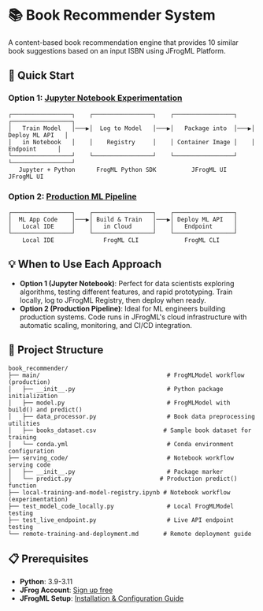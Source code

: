 # 📚 Book Recommender System

A content-based book recommendation engine that provides 10 similar book suggestions based on an input ISBN using JFrogML Platform.

## 🚀 Quick Start

### Option 1: [Jupyter Notebook Experimentation](local-training-and-model-registry.ipynb)
```
┌─────────────────┐    ┌─────────────────┐    ┌─────────────────┐    ┌─────────────────┐
│   Train Model   │───▶│  Log to Model   │───▶│   Package into  │───▶│ Deploy ML API   │
│   in Notebook   │    │    Registry     │    │ Container Image │    │   Endpoint      │
└─────────────────┘    └─────────────────┘    └─────────────────┘    └─────────────────┘
   Jupyter + Python      FrogML Python SDK          JFrogML UI             JFrogML UI
```

### Option 2: [Production ML Pipeline](remote-training-and-deployment.md)
```
┌─────────────────┐    ┌─────────────────┐    ┌─────────────────┐
│  ML App Code    │───▶│ Build & Train   │───▶│ Deploy ML API   │
│   Local IDE     │    │   in Cloud      │    │   Endpoint      │
└─────────────────┘    └─────────────────┘    └─────────────────┘
    Local IDE              FrogML CLI             FrogML CLI
```

## 💡 When to Use Each Approach

- **Option 1 (Jupyter Notebook)**: Perfect for data scientists exploring algorithms, testing different features, and rapid prototyping. Train locally, log to JFrogML Registry, then deploy when ready.
- **Option 2 (Production Pipeline)**: Ideal for ML engineers building production systems. Code runs in JFrogML's cloud infrastructure with automatic scaling, monitoring, and CI/CD integration.

## 📁 Project Structure

```
book_recommender/
├── main/                                    # FrogMLModel workflow (production)
│   ├── __init__.py                          # Python package initialization
│   ├── model.py                             # FrogMLModel with build() and predict()
│   ├── data_processor.py                    # Book data preprocessing utilities
│   ├── books_dataset.csv                   # Sample book dataset for training
│   └── conda.yml                            # Conda environment configuration
├── serving_code/                            # Notebook workflow serving code
│   ├── __init__.py                          # Package marker
│   └── predict.py                         # Production predict() function
├── local-training-and-model-registry.ipynb # Notebook workflow (experimentation)
├── test_model_code_locally.py               # Local FrogMLModel testing
├── test_live_endpoint.py                    # Live API endpoint testing
└── remote-training-and-deployment.md       # Remote deployment guide
```

## 📋 Prerequisites

- **Python**: 3.9-3.11
- **JFrog Account**: [Sign up free](https://jfrog.com/start-free/)
- **JFrogML Setup**: [Installation & Configuration Guide](https://jfrog.com/help/r/jfrog-ml-documentation/install-jfrog-ml)
